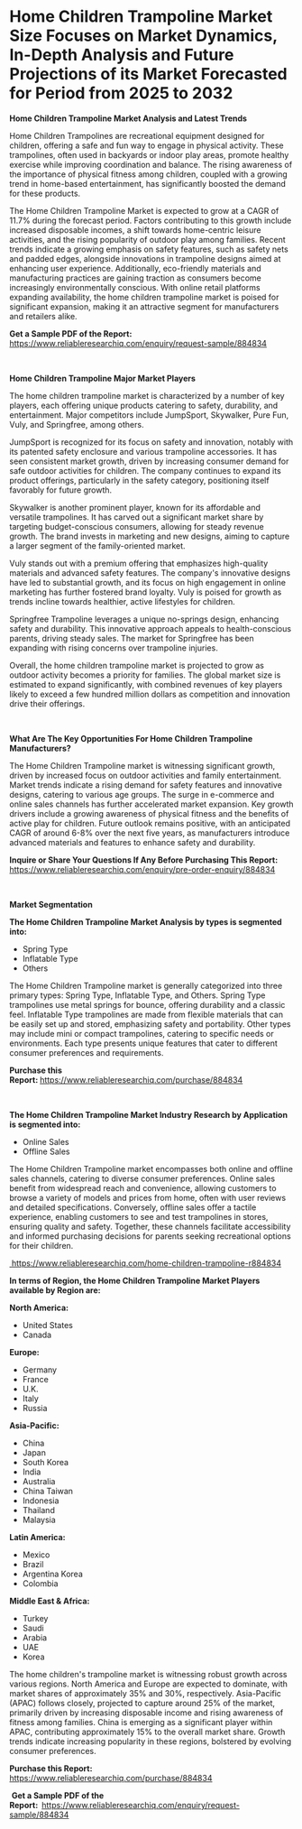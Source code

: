 <p><h1>Home Children Trampoline Market Size Focuses on Market Dynamics, In-Depth Analysis and Future Projections of its Market Forecasted for Period from 2025 to 2032</h1></p><p><strong>Home Children Trampoline Market Analysis and Latest Trends</strong></p>
<p><p>Home Children Trampolines are recreational equipment designed for children, offering a safe and fun way to engage in physical activity. These trampolines, often used in backyards or indoor play areas, promote healthy exercise while improving coordination and balance. The rising awareness of the importance of physical fitness among children, coupled with a growing trend in home-based entertainment, has significantly boosted the demand for these products.</p><p>The Home Children Trampoline Market is expected to grow at a CAGR of 11.7% during the forecast period. Factors contributing to this growth include increased disposable incomes, a shift towards home-centric leisure activities, and the rising popularity of outdoor play among families. Recent trends indicate a growing emphasis on safety features, such as safety nets and padded edges, alongside innovations in trampoline designs aimed at enhancing user experience. Additionally, eco-friendly materials and manufacturing practices are gaining traction as consumers become increasingly environmentally conscious. With online retail platforms expanding availability, the home children trampoline market is poised for significant expansion, making it an attractive segment for manufacturers and retailers alike.</p></p>
<p><strong>Get a Sample PDF of the Report:&nbsp;</strong> <a href="https://www.reliableresearchiq.com/enquiry/request-sample/884834?utm_campaign=2942&utm_medium=2&utm_source=Github&utm_content=ia&utm_term=15042025&utm_id=home-children-trampoline">https://www.reliableresearchiq.com/enquiry/request-sample/884834</a></p>
<p>&nbsp;</p>
<p><strong>Home Children Trampoline Major Market Players</strong></p>
<p><p>The home children trampoline market is characterized by a number of key players, each offering unique products catering to safety, durability, and entertainment. Major competitors include JumpSport, Skywalker, Pure Fun, Vuly, and Springfree, among others.</p><p>JumpSport is recognized for its focus on safety and innovation, notably with its patented safety enclosure and various trampoline accessories. It has seen consistent market growth, driven by increasing consumer demand for safe outdoor activities for children. The company continues to expand its product offerings, particularly in the safety category, positioning itself favorably for future growth.</p><p>Skywalker is another prominent player, known for its affordable and versatile trampolines. It has carved out a significant market share by targeting budget-conscious consumers, allowing for steady revenue growth. The brand invests in marketing and new designs, aiming to capture a larger segment of the family-oriented market.</p><p>Vuly stands out with a premium offering that emphasizes high-quality materials and advanced safety features. The company's innovative designs have led to substantial growth, and its focus on high engagement in online marketing has further fostered brand loyalty. Vuly is poised for growth as trends incline towards healthier, active lifestyles for children.</p><p>Springfree Trampoline leverages a unique no-springs design, enhancing safety and durability. This innovative approach appeals to health-conscious parents, driving steady sales. The market for Springfree has been expanding with rising concerns over trampoline injuries.</p><p>Overall, the home children trampoline market is projected to grow as outdoor activity becomes a priority for families. The global market size is estimated to expand significantly, with combined revenues of key players likely to exceed a few hundred million dollars as competition and innovation drive their offerings.</p></p>
<p>&nbsp;</p>
<p><strong>What Are The Key Opportunities For Home Children Trampoline Manufacturers?</strong></p>
<p><p>The Home Children Trampoline market is witnessing significant growth, driven by increased focus on outdoor activities and family entertainment. Market trends indicate a rising demand for safety features and innovative designs, catering to various age groups. The surge in e-commerce and online sales channels has further accelerated market expansion. Key growth drivers include a growing awareness of physical fitness and the benefits of active play for children. Future outlook remains positive, with an anticipated CAGR of around 6-8% over the next five years, as manufacturers introduce advanced materials and features to enhance safety and durability.</p></p>
<p><strong>Inquire or Share Your Questions If Any Before Purchasing This Report:</strong> <a href="https://www.reliableresearchiq.com/enquiry/pre-order-enquiry/884834?utm_campaign=2942&utm_medium=2&utm_source=Github&utm_content=ia&utm_term=15042025&utm_id=home-children-trampoline">https://www.reliableresearchiq.com/enquiry/pre-order-enquiry/884834</a></p>
<p>&nbsp;</p>
<p><strong>Market Segmentation</strong></p>
<p><strong>The Home Children Trampoline Market Analysis by types is segmented into:</strong></p>
<p><ul><li>Spring Type</li><li>Inflatable Type</li><li>Others</li></ul></p>
<p><p>The Home Children Trampoline market is generally categorized into three primary types: Spring Type, Inflatable Type, and Others. Spring Type trampolines use metal springs for bounce, offering durability and a classic feel. Inflatable Type trampolines are made from flexible materials that can be easily set up and stored, emphasizing safety and portability. Other types may include mini or compact trampolines, catering to specific needs or environments. Each type presents unique features that cater to different consumer preferences and requirements.</p></p>
<p><strong>Purchase this Report:&nbsp;</strong><a href="https://www.reliableresearchiq.com/purchase/884834?utm_campaign=2942&utm_medium=2&utm_source=Github&utm_content=ia&utm_term=15042025&utm_id=home-children-trampoline">https://www.reliableresearchiq.com/purchase/884834</a></p>
<p>&nbsp;</p>
<p><strong>The Home Children Trampoline Market Industry Research by Application is segmented into:</strong></p>
<p><ul><li>Online Sales</li><li>Offline Sales</li></ul></p>
<p><p>The Home Children Trampoline market encompasses both online and offline sales channels, catering to diverse consumer preferences. Online sales benefit from widespread reach and convenience, allowing customers to browse a variety of models and prices from home, often with user reviews and detailed specifications. Conversely, offline sales offer a tactile experience, enabling customers to see and test trampolines in stores, ensuring quality and safety. Together, these channels facilitate accessibility and informed purchasing decisions for parents seeking recreational options for their children.</p></p>
<p><a href="https://www.reliableresearchiq.com/home-children-trampoline-r884834?utm_campaign=2942&utm_medium=2&utm_source=Github&utm_content=ia&utm_term=15042025&utm_id=home-children-trampoline">&nbsp;https://www.reliableresearchiq.com/home-children-trampoline-r884834</a></p>
<p><strong>In terms of Region, the Home Children Trampoline Market Players available by Region are:</strong></p>
<p>
    <p> <strong> North America: </strong>
        <ul>
            <li>United States</li>
            <li>Canada</li>
        </ul>
        </p> 
    <p> <strong> Europe: </strong>
        <ul>
            <li>Germany</li>
            <li>France</li>
            <li>U.K.</li>
            <li>Italy</li>
            <li>Russia</li>
        </ul>
        </p> 
    <p> <strong> Asia-Pacific: </strong>
        <ul>
            <li>China</li>
            <li>Japan</li>
            <li>South Korea</li>
            <li>India</li>
            <li>Australia</li>
            <li>China Taiwan</li>
            <li>Indonesia</li>
            <li>Thailand</li>
            <li>Malaysia</li>
        </ul>
        </p> 
    <p> <strong> Latin America: </strong>
        <ul>
            <li>Mexico</li>
            <li>Brazil</li>
            <li>Argentina Korea</li>
            <li>Colombia</li>
        </ul>
        </p> 
    <p> <strong> Middle East & Africa: </strong>
        <ul>
            <li>Turkey</li>
            <li>Saudi</li>
            <li>Arabia</li>
            <li>UAE</li>
            <li>Korea</li>
        </ul>
    </p>
    </p>
<p><p>The home children's trampoline market is witnessing robust growth across various regions. North America and Europe are expected to dominate, with market shares of approximately 35% and 30%, respectively. Asia-Pacific (APAC) follows closely, projected to capture around 25% of the market, primarily driven by increasing disposable income and rising awareness of fitness among families. China is emerging as a significant player within APAC, contributing approximately 15% to the overall market share. Growth trends indicate increasing popularity in these regions, bolstered by evolving consumer preferences.</p></p>
<p><strong>Purchase this Report: </strong><a href="https://www.reliableresearchiq.com/purchase/884834?utm_campaign=2942&utm_medium=2&utm_source=Github&utm_content=ia&utm_term=15042025&utm_id=home-children-trampoline">https://www.reliableresearchiq.com/purchase/884834</a></p>
<p>&nbsp;<strong>Get a Sample PDF of the Report:&nbsp;&nbsp;</strong><a href="https://www.reliableresearchiq.com/enquiry/request-sample/884834?utm_campaign=2942&utm_medium=2&utm_source=Github&utm_content=ia&utm_term=15042025&utm_id=home-children-trampoline">https://www.reliableresearchiq.com/enquiry/request-sample/884834</a></p>
<p><strong></strong></p>
<p><p></p><p></p><p></p></p>